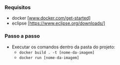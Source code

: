 ### Requisitos
 - docker [www.docker.com/get-started]
 - eclipse [https://www.eclipse.org/downloads/]

### Passo a passo
- Executar os comandos dentro da pasta do projeto: 
	- ```docker build . -t [nome-da-imagem]```
	- ```docker run [nome-da-imagem]```